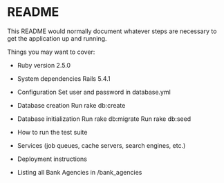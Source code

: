 # README

This README would normally document whatever steps are necessary to get the
application up and running.

Things you may want to cover:

* Ruby version
  2.5.0
* System dependencies
  Rails 5.4.1

* Configuration
  Set user and password in database.yml

* Database creation
  Run rake db:create

* Database initialization
  Run rake db:migrate
  Run rake db:seed

* How to run the test suite

* Services (job queues, cache servers, search engines, etc.)

* Deployment instructions

* Listing all Bank Agencies in /bank_agencies
